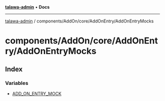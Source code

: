 [**talawa-admin**](../../../../../README.md) • **Docs**

***

[talawa-admin](../../../../../modules.md) / components/AddOn/core/AddOnEntry/AddOnEntryMocks

# components/AddOn/core/AddOnEntry/AddOnEntryMocks

## Index

### Variables

- [ADD\_ON\_ENTRY\_MOCK](variables/ADD_ON_ENTRY_MOCK.md)

